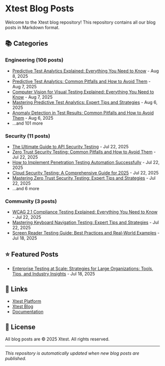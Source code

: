 # Xtest Blog Posts

Welcome to the Xtest blog repository! This repository contains all our blog posts in Markdown format.

## 📚 Categories

### Engineering (106 posts)

- [Predictive Test Analytics Explained: Everything You Need to Know](posts/2025/2025-08-08-predictive-test-analytics-explained-everything-you-need-to-know.md) - Aug 8, 2025
- [Predictive Test Analytics: Common Pitfalls and How to Avoid Them](posts/2025/2025-08-07-predictive-test-analytics-common-pitfalls-and-how-to-avoid-them.md) - Aug 7, 2025
- [Computer Vision for Visual Testing Explained: Everything You Need to Know](posts/2025/2025-08-07-computer-vision-for-visual-testing-explained-everything-you-need-to-know.md) - Aug 7, 2025
- [Mastering Predictive Test Analytics: Expert Tips and Strategies](posts/2025/2025-08-06-mastering-predictive-test-analytics-expert-tips-and-strategies.md) - Aug 6, 2025
- [Anomaly Detection in Test Results: Common Pitfalls and How to Avoid Them](posts/2025/2025-08-06-anomaly-detection-in-test-results-common-pitfalls-and-how-to-avoid-them.md) - Aug 6, 2025
- ...and 101 more

### Security (11 posts)

- [The Ultimate Guide to API Security Testing](posts/2025/2025-07-22-the-ultimate-guide-to-api-security-testing.md) - Jul 22, 2025
- [Zero Trust Security Testing: Common Pitfalls and How to Avoid Them](posts/2025/2025-07-22-zero-trust-security-testing-common-pitfalls-and-how-to-avoid-them.md) - Jul 22, 2025
- [How to Implement Penetration Testing Automation Successfully](posts/2025/2025-07-22-how-to-implement-penetration-testing-automation-successfully.md) - Jul 22, 2025
- [Cloud Security Testing: A Comprehensive Guide for 2025](posts/2025/2025-07-22-cloud-security-testing-a-comprehensive-guide-for-2025.md) - Jul 22, 2025
- [Mastering Zero Trust Security Testing: Expert Tips and Strategies](posts/2025/2025-07-22-mastering-zero-trust-security-testing-expert-tips-and-strategies.md) - Jul 22, 2025
- ...and 6 more

### Community (3 posts)

- [WCAG 2.1 Compliance Testing Explained: Everything You Need to Know](posts/2025/2025-07-22-wcag-21-compliance-testing-explained-everything-you-need-to-know.md) - Jul 22, 2025
- [Mastering Keyboard Navigation Testing: Expert Tips and Strategies](posts/2025/2025-07-22-mastering-keyboard-navigation-testing-expert-tips-and-strategies.md) - Jul 22, 2025
- [Screen Reader Testing Guide: Best Practices and Real-World Examples](posts/2025/2025-07-18-screen-reader-testing-guide-best-practices-and-real-world-examples.md) - Jul 18, 2025

## ⭐ Featured Posts

- [Enterprise Testing at Scale: Strategies for Large Organizations: Tools, Tips, and Industry Insights](posts/2025/2025-07-18-enterprise-testing-at-scale-strategies-for-large-organizations-tools-tips-and-industry-insights.md) - Jul 18, 2025

## 🔗 Links

- [Xtest Platform](https://xtest.io)
- [Xtest Blog](https://xtest.io/blog)
- [Documentation](https://xtest.io/docs)

## 📝 License

All blog posts are © 2025 Xtest. All rights reserved.

---

*This repository is automatically updated when new blog posts are published.*
